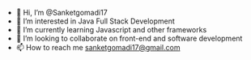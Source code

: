 - 👋 Hi, I’m @Sanketgomadi17
- 👀 I’m interested in Java Full Stack Development
- 🌱 I’m currently learning Javascript and other frameworks
- 💞️ I’m looking to collaborate on front-end and software development
- 📫 How to reach me sanketgomadi17@gmail.com

